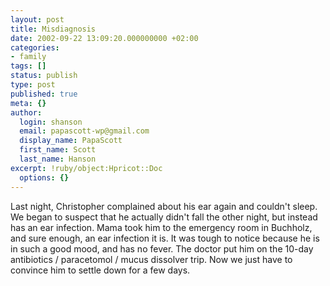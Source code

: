 ```yaml
---
layout: post
title: Misdiagnosis
date: 2002-09-22 13:09:20.000000000 +02:00
categories:
- family
tags: []
status: publish
type: post
published: true
meta: {}
author:
  login: shanson
  email: papascott-wp@gmail.com
  display_name: PapaScott
  first_name: Scott
  last_name: Hanson
excerpt: !ruby/object:Hpricot::Doc
  options: {}
---
```

<p>Last night, Christopher complained about his ear again and couldn't sleep. We began to suspect that he actually didn't fall the other night, but instead has an ear infection. Mama took him to the emergency room in Buchholz, and sure enough, an ear infection it is. It was tough to notice because he is in such a good mood, and has no fever. The doctor put him on the 10-day antibiotics / paracetomol / mucus dissolver trip. Now we just have to convince him to settle down for a few days.</p>
